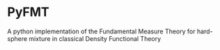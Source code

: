 # PyFMT
A python implementation of the Fundamental Measure Theory for hard-sphere mixture in classical Density Functional Theory
